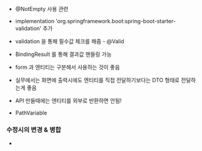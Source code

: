 - @NotEmpty 사용 관련
- implementation 'org.springframework.boot:spring-boot-starter-validation' 추가
- validation 을 통해 필수값 체크를 해줌 - @Valid 
- BindingResult 를 통해 결과값 핸들링 가능

- form 과 엔티티는 구분해서 사용하는 것이 좋음
- 실무에서는 화면에 출력시에도 엔티티를 직접 전달하기보다는 DTO 형태로 전달하는게 좋음
- API 만들때에는 엔티티를 외부로 반환하면 안됨!



- PathVariable

### 수정시의 변경 & 병합
- 